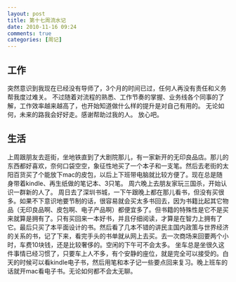 ```yaml
---
layout: post
title: 第十七周流水记
date: 2010-11-16 09:24
comments: true
categories: [周记]
---
```

<h2>工作</h2>
突然意识到我现在已经没有导师了，3个月的时间已过，任何人再没有责任和义务帮我度过难关。
不过随着对流程的熟悉、工作节奏的掌握、业务线各个同事的了解，工作效率越来越高了，也开始知道做什么样的提升是对自己有用的。
无论如何，未来的路我会好好走。感谢帮助过我的人。
放心吧。
<h2>生活</h2>
上周跟朋友去逛街，坐地铁直到了大剧院那儿，有一家新开的无印良品店。那儿的东西都好喜欢，奈何口袋空空，象征性地买了一个本子和一支笔。然后去老街的太阳百货买了个能放下mac的皮包，以后上下班带电脑就比较方便了。现在总是随身带着kindle、再生纸做的笔记本、3只笔。
周六晚上去朋友家玩三国杀，开始认识一群新的人了。
周日去了深圳书城，一下午跟晚上都在那儿看书，但没有买很多。如果不下意识地要节制的话，很容易就会买太多书回去，因为书籍比起其它物品（无印良品啊、皮包啊、电子产品啊）都便宜多了。但书籍的特殊性是它不是买来就算是拥有了。只有买回来一本好书，并且仔细阅读，才算是在智力上拥有了它。最后只买了本平面设计的书。然后看了几本不错的讲民主国内政策与世界经济的关系的书，记了下来，看完手头的书单就从网上去买。去一次商场来回要两个小时，车费10块钱，还是比较奢侈的。空闲的下午可不会太多。
坐车总是坐很久这件事情已经习惯了，只要车上人不多，有个安静的座位，就是完全可以接受的。白天的时候可以看kindle电子书，然后用笔和本子记一些要点回来复习。晚上班车的话就开mac看电子书。无论如何都不会太无聊。

